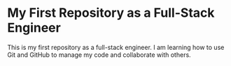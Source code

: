 # My First Repository as a Full-Stack Engineer
This is my first repository as a full-stack engineer. I am learning how to use Git and GitHub to manage my code and collaborate with others.
